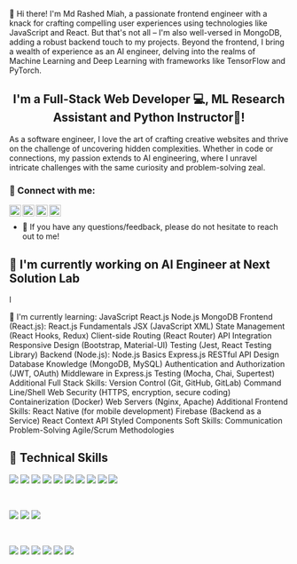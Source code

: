 👋 Hi there! I'm Md Rashed Miah, a passionate frontend engineer with a knack for crafting compelling user experiences using technologies like JavaScript and React. But that's not all – I'm also well-versed in MongoDB, adding a robust backend touch to my projects. Beyond the frontend, I bring a wealth of experience as an AI engineer, delving into the realms of Machine Learning and Deep Learning with frameworks like TensorFlow and PyTorch.

<h2 align="center">
I'm a Full-Stack Web Developer 💻, ML Research Assistant and Python Instructor🎨!
</h2> 

As a software engineer, I love the art of crafting creative websites and thrive on the challenge of uncovering hidden complexities. Whether in code or connections, my passion extends to AI engineering, where I unravel intricate challenges with the same curiosity and problem-solving zeal.

### 🤝 Connect with me: 

<a href="https://www.linkedin.com/in/rashed9810/"><img align="left" src="https://raw.githubusercontent.com/yushi1007/yushi1007/main/images/linkedin.svg" alt="rashed9810 | LinkedIn" width="21px"/></a>
<a href="https://instagram.com/rashed_mahmud7"><img align="left" src="https://raw.githubusercontent.com/yushi1007/yushi1007/main/images/instagram.svg" alt="rashed_mahmud7 | Instagram" width="21px"/></a>
<a href="https://twitter.com/rashed_mahmud7">
  <img align="left" src="https://raw.githubusercontent.com/yushi1007/yushi1007/main/images/twitter.svg" alt="rashed_mahmud7 | Twitter" width="21px"/>
</a>
<a href="https://www.facebook.com/rashed.mahamud.10/">
  <img align="left" src="https://raw.githubusercontent.com/yushi1007/yushi1007/main/images/facebook.svg" alt="Rashed Mahmud | Facebook" width="21px"/>
</a>
</br>
- 💬 If you have any questions/feedback, please do not hesitate to reach out to me!

## 🔭 I'm currently working on AI Engineer at Next Solution Lab

l

🌱 I'm currently learning:
JavaScript
React.js
Node.js
MongoDB
Frontend (React.js):
React.js Fundamentals
JSX (JavaScript XML)
State Management (React Hooks, Redux)
Client-side Routing (React Router)
API Integration
Responsive Design (Bootstrap, Material-UI)
Testing (Jest, React Testing Library)
Backend (Node.js):
Node.js Basics
Express.js
RESTful API Design
Database Knowledge (MongoDB, MySQL)
Authentication and Authorization (JWT, OAuth)
Middleware in Express.js
Testing (Mocha, Chai, Supertest)
Additional Full Stack Skills:
Version Control (Git, GitHub, GitLab)
Command Line/Shell
Web Security (HTTPS, encryption, secure coding)
Containerization (Docker)
Web Servers (Nginx, Apache)
Additional Frontend Skills:
React Native (for mobile development)
Firebase (Backend as a Service)
React Context API
Styled Components
Soft Skills:
Communication
Problem-Solving
Agile/Scrum Methodologies
## 💼 Technical Skills

![](https://img.shields.io/badge/Code-React-informational?style=flat&logo=react&color=61DAFB)
![](https://img.shields.io/badge/Code-Redux-informational?style=flat&logo=Redux&color=764ABC)
![](https://img.shields.io/badge/Code-JavaScript-informational?style=flat&logo=JavaScript&color=F7DF1E)
![](https://img.shields.io/badge/Code-Python-informational?style=flat&logo=Python&color=3776AB)
![](https://img.shields.io/badge/ML-Machine_Learning-informational?style=flat&logo=Sci-Kit-Learn&color=F7931E)
![](https://img.shields.io/badge/DL-Deep_Learning-informational?style=flat&logo=TensorFlow&color=FF6F61)
![](https://img.shields.io/badge/Research-ML_Research-informational?style=flat&logo=ResearchGate&color=65B0D5)
![](https://img.shields.io/badge/Code-HTML5-informational?style=flat&logo=HTML5&color=E34F26)
![](https://img.shields.io/badge/Code-PostgreSQL-informational?style=flat&logo=PostgreSQL&color=336791)
![](https://img.shields.io/badge/Code-SQLite-informational?style=flat&logo=SQLite&color=003B57)

</br>

![](https://img.shields.io/badge/Style-Bootstrap-informational?style=flat&logo=Bootstrap&color=7952B3)
![](https://img.shields.io/badge/Style-CSS3-informational?style=flat&logo=CSS3&color=1572B6)
![](https://img.shields.io/badge/Style-styled--components-informational?style=flat&logo=styled-components&color=DB7093)


</br>

![](https://img.shields.io/badge/Tools-Figma-informational?style=flat&logo=Figma&color=F24E1E)
![](https://img.shields.io/badge/Tools-NPM-informational?style=flat&logo=NPM&color=CB3837)
![](https://img.shields.io/badge/Tools-Heroku-informational?style=flat&logo=Heroku&color=430098)
![](https://img.shields.io/badge/Tools-Netlify-informational?style=flat&logo=netlify&color=00C7B7)
![](https://img.shields.io/badge/Tools-Git-informational?style=flat&logo=Git&color=F05032)
![](https://img.shields.io/badge/Tools-GitHub-informational?style=flat&logo=GitHub&color=181717)

